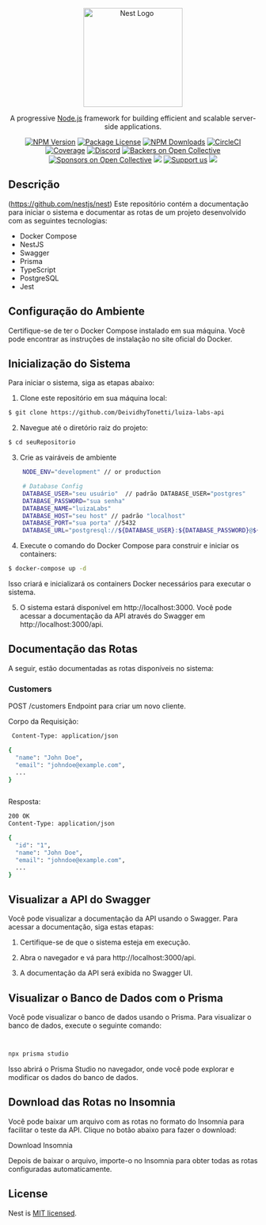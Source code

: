 <p align="center">
  <a href="http://nestjs.com/" target="blank"><img src="https://nestjs.com/img/logo-small.svg" width="200" alt="Nest Logo" /></a>
</p>

[circleci-image]: https://img.shields.io/circleci/build/github/nestjs/nest/master?token=abc123def456
[circleci-url]: https://circleci.com/gh/nestjs/nest

  <p align="center">A progressive <a href="http://nodejs.org" target="_blank">Node.js</a> framework for building efficient and scalable server-side applications.</p>
    <p align="center">
<a href="https://www.npmjs.com/~nestjscore" target="_blank"><img src="https://img.shields.io/npm/v/@nestjs/core.svg" alt="NPM Version" /></a>
<a href="https://www.npmjs.com/~nestjscore" target="_blank"><img src="https://img.shields.io/npm/l/@nestjs/core.svg" alt="Package License" /></a>
<a href="https://www.npmjs.com/~nestjscore" target="_blank"><img src="https://img.shields.io/npm/dm/@nestjs/common.svg" alt="NPM Downloads" /></a>
<a href="https://circleci.com/gh/nestjs/nest" target="_blank"><img src="https://img.shields.io/circleci/build/github/nestjs/nest/master" alt="CircleCI" /></a>
<a href="https://coveralls.io/github/nestjs/nest?branch=master" target="_blank"><img src="https://coveralls.io/repos/github/nestjs/nest/badge.svg?branch=master#9" alt="Coverage" /></a>
<a href="https://discord.gg/G7Qnnhy" target="_blank"><img src="https://img.shields.io/badge/discord-online-brightgreen.svg" alt="Discord"/></a>
<a href="https://opencollective.com/nest#backer" target="_blank"><img src="https://opencollective.com/nest/backers/badge.svg" alt="Backers on Open Collective" /></a>
<a href="https://opencollective.com/nest#sponsor" target="_blank"><img src="https://opencollective.com/nest/sponsors/badge.svg" alt="Sponsors on Open Collective" /></a>
  <a href="https://paypal.me/kamilmysliwiec" target="_blank"><img src="https://img.shields.io/badge/Donate-PayPal-ff3f59.svg"/></a>
    <a href="https://opencollective.com/nest#sponsor"  target="_blank"><img src="https://img.shields.io/badge/Support%20us-Open%20Collective-41B883.svg" alt="Support us"></a>
  <a href="https://twitter.com/nestframework" target="_blank"><img src="https://img.shields.io/twitter/follow/nestframework.svg?style=social&label=Follow"></a>
</p>
  <!--[![Backers on Open Collective](https://opencollective.com/nest/backers/badge.svg)](https://opencollective.com/nest#backer)
  [![Sponsors on Open Collective](https://opencollective.com/nest/sponsors/badge.svg)](https://opencollective.com/nest#sponsor)-->

## Descrição 

(https://github.com/nestjs/nest) Este repositório contém a documentação para iniciar o sistema e documentar as rotas de um projeto desenvolvido com as seguintes tecnologias:

- Docker Compose 
- NestJS
- Swagger
- Prisma
- TypeScript
- PostgreSQL
- Jest

## Configuração do Ambiente

Certifique-se de ter o Docker Compose instalado em sua máquina. Você pode encontrar as instruções de instalação no site oficial do Docker.

## Inicialização do Sistema
Para iniciar o sistema, siga as etapas abaixo:

1. Clone este repositório em sua máquina local:
```bash
$ git clone https://github.com/DeividhyTonetti/luiza-labs-api
```
    
2. Navegue até o diretório raiz do projeto:

```bash
$ cd seuRepositorio
```
3. Crie as vairáveis de ambiente
```bash
    NODE_ENV="development" // or production

    # Database Config
    DATABASE_USER="seu usuário"  // padrão DATABASE_USER="postgres"
    DATABASE_PASSWORD="sua senha"
    DATABASE_NAME="luizaLabs"
    DATABASE_HOST="seu host" // padrão "localhost"
    DATABASE_PORT="sua porta" //5432
    DATABASE_URL="postgresql://${DATABASE_USER}:${DATABASE_PASSWORD}@${DATABASE_HOST}:${DATABASE_PORT}/${DATABASE_NAME}?schema=public"

```

4. Execute o comando do Docker Compose para construir e iniciar os containers:

```bash
$ docker-compose up -d

```
   Isso criará e inicializará os      containers Docker necessários para executar o sistema.

5. O sistema estará disponível em http://localhost:3000. Você pode acessar a documentação da API através do Swagger em http://localhost:3000/api.


## Documentação das Rotas

A seguir, estão documentadas as rotas disponíveis no sistema:

### Customers
POST /customers
Endpoint para criar um novo cliente.

Corpo da Requisição:
```bash
 Content-Type: application/json

{
  "name": "John Doe",
  "email": "johndoe@example.com",
  ...
}



```
Resposta:

```bash
200 OK
Content-Type: application/json

{
  "id": "1",
  "name": "John Doe",
  "email": "johndoe@example.com",
  ...
}

```

## Visualizar a API do Swagger
Você pode visualizar a documentação da API usando o Swagger. Para acessar a documentação, siga estas etapas:

1. Certifique-se de que o sistema esteja em execução.

2. Abra o navegador e vá para http://localhost:3000/api.

3. A documentação da API será exibida no Swagger UI.

## Visualizar o Banco de Dados com o Prisma

   Você pode visualizar o banco de dados usando o Prisma. Para visualizar o banco de dados, execute o seguinte comando:
  
 ```bash
 

npx prisma studio

``` 

   Isso abrirá o Prisma Studio no navegador, onde você pode explorar e modificar os dados do banco de dados.
   
   
## Download das Rotas no Insomnia

  Você pode baixar um arquivo com as rotas no formato do Insomnia para facilitar o teste da API. Clique no botão abaixo para fazer o download:

Download Insomnia

  Depois de baixar o arquivo, importe-o no Insomnia para obter todas as rotas configuradas automaticamente.
## License

Nest is [MIT licensed](LICENSE).
